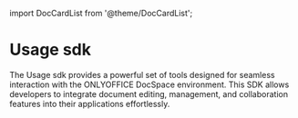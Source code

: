 import DocCardList from '@theme/DocCardList';

# Usage sdk

The Usage sdk provides a powerful set of tools designed for seamless interaction with the ONLYOFFICE DocSpace environment. This SDK allows developers to integrate document editing, management, and collaboration features into their applications effortlessly.

<DocCardList />

